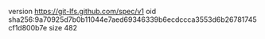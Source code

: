 version https://git-lfs.github.com/spec/v1
oid sha256:9a70925d7b0b11044e7aed69346339b6ecdccca3553d6b26781745cf1d800b7e
size 482

